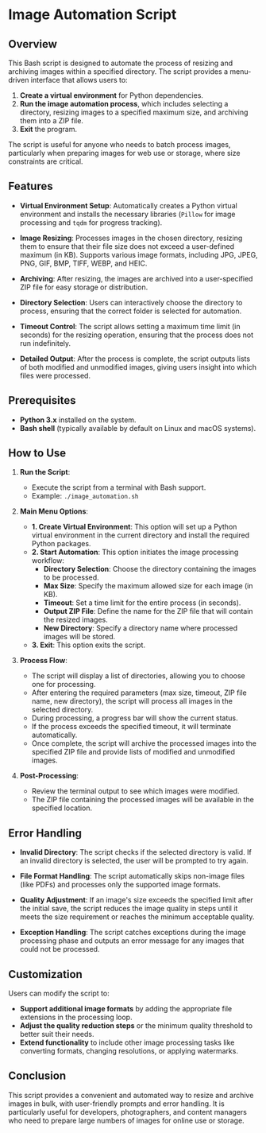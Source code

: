 
# Image Automation Script

## Overview

This Bash script is designed to automate the process of resizing and archiving images within a specified directory. The script provides a menu-driven interface that allows users to:

1. **Create a virtual environment** for Python dependencies.
2. **Run the image automation process**, which includes selecting a directory, resizing images to a specified maximum size, and archiving them into a ZIP file.
3. **Exit** the program.

The script is useful for anyone who needs to batch process images, particularly when preparing images for web use or storage, where size constraints are critical.

## Features

- **Virtual Environment Setup**: Automatically creates a Python virtual environment and installs the necessary libraries (`Pillow` for image processing and `tqdm` for progress tracking).
  
- **Image Resizing**: Processes images in the chosen directory, resizing them to ensure that their file size does not exceed a user-defined maximum (in KB). Supports various image formats, including JPG, JPEG, PNG, GIF, BMP, TIFF, WEBP, and HEIC.

- **Archiving**: After resizing, the images are archived into a user-specified ZIP file for easy storage or distribution.

- **Directory Selection**: Users can interactively choose the directory to process, ensuring that the correct folder is selected for automation.

- **Timeout Control**: The script allows setting a maximum time limit (in seconds) for the resizing operation, ensuring that the process does not run indefinitely.

- **Detailed Output**: After the process is complete, the script outputs lists of both modified and unmodified images, giving users insight into which files were processed.

## Prerequisites

- **Python 3.x** installed on the system.
- **Bash shell** (typically available by default on Linux and macOS systems).

## How to Use

1. **Run the Script**:
   - Execute the script from a terminal with Bash support. 
   - Example: `./image_automation.sh`

2. **Main Menu Options**:
   - **1. Create Virtual Environment**: This option will set up a Python virtual environment in the current directory and install the required Python packages.
   - **2. Start Automation**: This option initiates the image processing workflow:
     - **Directory Selection**: Choose the directory containing the images to be processed.
     - **Max Size**: Specify the maximum allowed size for each image (in KB).
     - **Timeout**: Set a time limit for the entire process (in seconds).
     - **Output ZIP File**: Define the name for the ZIP file that will contain the resized images.
     - **New Directory**: Specify a directory name where processed images will be stored.
   - **3. Exit**: This option exits the script.

3. **Process Flow**:
   - The script will display a list of directories, allowing you to choose one for processing.
   - After entering the required parameters (max size, timeout, ZIP file name, new directory), the script will process all images in the selected directory.
   - During processing, a progress bar will show the current status.
   - If the process exceeds the specified timeout, it will terminate automatically.
   - Once complete, the script will archive the processed images into the specified ZIP file and provide lists of modified and unmodified images.

4. **Post-Processing**:
   - Review the terminal output to see which images were modified.
   - The ZIP file containing the processed images will be available in the specified location.

## Error Handling

- **Invalid Directory**: The script checks if the selected directory is valid. If an invalid directory is selected, the user will be prompted to try again.
  
- **File Format Handling**: The script automatically skips non-image files (like PDFs) and processes only the supported image formats.

- **Quality Adjustment**: If an image's size exceeds the specified limit after the initial save, the script reduces the image quality in steps until it meets the size requirement or reaches the minimum acceptable quality.

- **Exception Handling**: The script catches exceptions during the image processing phase and outputs an error message for any images that could not be processed.

## Customization

Users can modify the script to:

- **Support additional image formats** by adding the appropriate file extensions in the processing loop.
- **Adjust the quality reduction steps** or the minimum quality threshold to better suit their needs.
- **Extend functionality** to include other image processing tasks like converting formats, changing resolutions, or applying watermarks.

## Conclusion

This script provides a convenient and automated way to resize and archive images in bulk, with user-friendly prompts and error handling. It is particularly useful for developers, photographers, and content managers who need to prepare large numbers of images for online use or storage.
